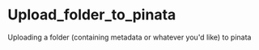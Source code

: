 # Upload_folder_to_pinata
Uploading a folder (containing metadata or whatever you'd like) to pinata
